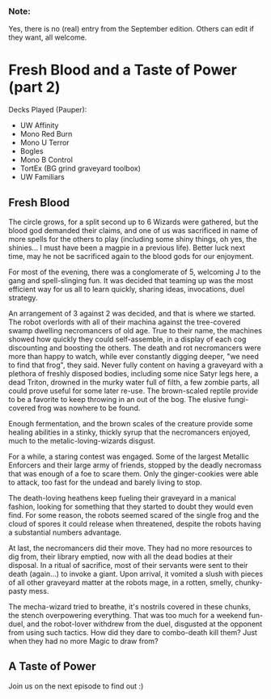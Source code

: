 ### Note:
Yes, there is no (real) entry from the September edition. Others can edit if they want, all welcome.

# Fresh Blood and a Taste of Power (part 2)
Decks Played (Pauper):
- UW Affinity
- Mono Red Burn
- Mono U Terror
- Bogles
- Mono B Control
- TortEx (BG grind graveyard toolbox)
- UW Familiars

## Fresh Blood
The circle grows, for a split second up to 6 Wizards were gathered, but the blood god demanded their claims, and one of us was sacrificed in name of more spells for the others to play (including some shiny things, oh yes, the shinies... I must have been a magpie in a previous life). Better luck next time, may he not be sacrificed again to the blood gods for our enjoyment.

For most of the evening, there was a conglomerate of 5, welcoming J to the gang and spell-slinging fun. It was decided that teaming up was the most efficient way for us all to learn quickly, sharing ideas, invocations, duel strategy. 

An arrangement of 3 against 2 was decided, and that is where we started. The robot overlords with all of their machina against the tree-covered swamp dwelling necromancers of old age. True to their name, the machines showed how quickly they could self-assemble, in a display of each cog discounting and boosting the others. The death and rot necromancers were more than happy to watch, while ever constantly digging deeper, "we need to find that frog", they said. Never fully content on having a graveyard with a plethora of freshly disposed bodies, including some nice Satyr legs here, a dead Triton, drowned in the murky water full of filth, a few zombie parts, all could prove useful for some later re-use. The brown-scaled reptile provide to be a favorite to keep throwing in an out of the bog. The elusive fungi-covered frog was nowhere to be found.

Enough fermentation, and the brown scales of the creature provide some healing abilities in a stinky, thickly syrup that the necromancers enjoyed, much to the metalic-loving-wizards disgust. 

For a while, a staring contest was engaged. Some of the largest Metallic Enforcers and their large army of friends, stopped by the deadly necromass that was enough of a foe to scare them. Only the ginger-cookies were able to attack, too fast for the undead and barely living to stop.

The death-loving heathens keep fueling their graveyard in a manical fashion, looking for something that they started to doubt they would even find. For some reason, the robots seemed scared of the single frog and the cloud of spores it could release when threatened, despite the robots having a substantial numbers advantage.

At last, the necromancers did their move. They had no more resources to dig from, their library emptied, now with all the dead bodies at their disposal. In a ritual of sacrifice, most of their servants were sent to their death (again...) to invoke a giant. Upon arrival, it vomited a slush with pieces of all other graveyard matter at the robots mage, in a rotten, smelly, chunky-pasty mess. 

The mecha-wizard tried to breathe, it's nostrils covered in these chunks, the stench overpowering everything. That was too much for a weekend fun-duel, and the robot-lover withdrew from the duel, disgusted at the opponent from using such tactics. How did they dare to combo-death kill them? Just when they had no more Magic to draw from?

## A Taste of Power


Join us on the next episode to find out :)